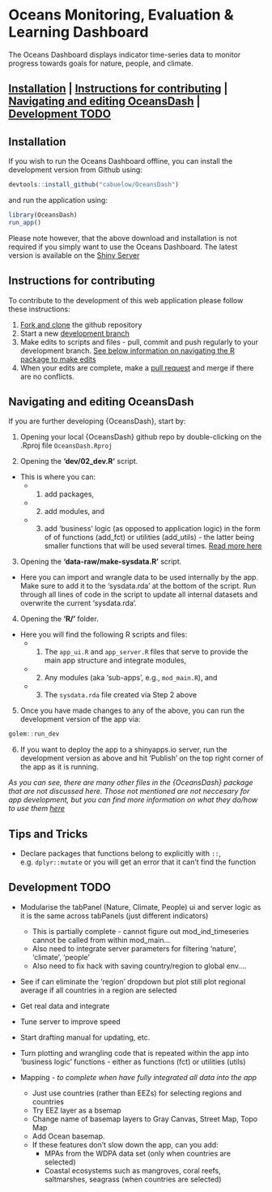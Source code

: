 
<!-- README.md is generated from README.Rmd. If that is this file, please go ahead and edit then knit. If it isn't then DON'T edit - only edit the README.Rmd -->

# Oceans Monitoring, Evaluation & Learning Dashboard

The Oceans Dashboard displays indicator time-series data to monitor
progress towards goals for nature, people, and climate.

## [Installation](#installation) \| [Instructions for contributing](#instructions-for-contributing) \| [Navigating and editing OceansDash](#navigating-and-editing-oceansdash) \| [Development TODO](#development-todo)

## Installation

If you wish to run the Oceans Dashboard offline, you can install the
development version from Github using:

``` r
devtools::install_github("cabuelow/OceansDash")
```

and run the application using:

``` r
library(OceansDash)
run_app()
```

Please note however, that the above download and installation is not
required if you simply want to use the Oceans Dashboard. The latest
version is available on the [Shiny
Server](https://cbuelow.shinyapps.io/OceansDash/)

## Instructions for contributing

To contribute to the development of this web application please follow
these instructions:

1.  [Fork and clone](https://happygitwithr.com/fork-and-clone) the
    github repository
2.  Start a new [development
    branch](https://happygitwithr.com/git-branches.html?q=branch#create-a-new-branch)
3.  Make edits to scripts and files - pull, commit and push regularly to
    your development branch. [See below information on navigating the R
    package to make edits](#navigating-and-editing-oceansdash)
4.  When your edits are complete, make a [pull
    request](https://happygitwithr.com/pr-extend.html?q=pull%20request#pr-extend)
    and merge if there are no conflicts.

## Navigating and editing OceansDash

If you are further developing {OceansDash}, start by:

1.  Opening your local {OceansDash} github repo by double-clicking on
    the .Rproj file `OceansDash.Rproj`

2.  Opening the **‘dev/02_dev.R’** script.

- This is where you can:
  - 1)  add packages,

  - 2)  add modules, and

  - 3)  add ‘business’ logic (as opposed to application logic) in the
        form of of functions (add_fct) or utilities (add_utils) - the
        latter being smaller functions that will be used several times.
        [Read more
        here](https://engineering-shiny.org/build-app-golem.html)

3.  Opening the **‘data-raw/make-sysdata.R’** script.

- Here you can import and wrangle data to be used internally by the app.
  Make sure to add it to the ‘sysdata.rda’ at the bottom of the script.
  Run through all lines of code in the script to update all internal
  datasets and overwrite the current ‘sysdata.rda’.

4.  Opening the **‘R/’** folder.

- Here you will find the following R scripts and files:
  - 1)  The `app_ui.R` and `app_server.R` files that serve to provide
        the main app structure and integrate modules,

  - 2)  Any modules (aka ‘sub-apps’, e.g., `mod_main.R`), and

  - 3)  The `sysdata.rda` file created via Step 2 above

5.  Once you have made changes to any of the above, you can run the
    development version of the app via:

``` r
golem::run_dev
```

6.  If you want to deploy the app to a shinyapps.io server, run the
    development version as above and hit ‘Publish’ on the top right
    corner of the app as it is running.

*As you can see, there are many other files in the {OceansDash} package
that are not discussed here. Those not mentioned are not neccesary for
app development, but you can find more information on what they do/how
to use them [here](https://engineering-shiny.org/build-app-golem.html)*

## Tips and Tricks

- Declare packages that functions belong to explicitly with `::`,
  e.g. `dplyr::mutate` or you will get an error that it can’t find the
  function

## Development TODO

- Modularise the tabPanel (Nature, Climate, People) ui and server logic
  as it is the same across tabPanels (just different indicators)

  - This is partially complete - cannot figure out mod_ind_timeseries
    cannot be called from within mod_main…
  - Also need to integrate server parameters for filtering ‘nature’,
    ‘climate’, ‘people’
  - Also need to fix hack with saving country/region to global env….

- See if can eliminate the ‘region’ dropdown but plot still plot
  regional average if all countries in a region are selected

- Get real data and integrate

- Tune server to improve speed

- Start drafting manual for updating, etc.

- Turn plotting and wrangling code that is repeated within the app into
  ‘business logic’ functions - either as functions (fct) or utilities
  (utils)

- Mapping - *to complete when have fully integrated all data into the
  app*

  - Just use countries (rather than EEZs) for selecting regions and
    countries
  - Try EEZ layer as a bsemap
  - Change name of basemap layers to Gray Canvas, Street Map, Topo Map
  - Add Ocean basemap.
  - If these features don’t slow down the app, can you add:
    - MPAs from the WDPA data set (only when countries are selected)
    - Coastal ecosystems such as mangroves, coral reefs, saltmarshes,
      seagrass (when countries are selected)
